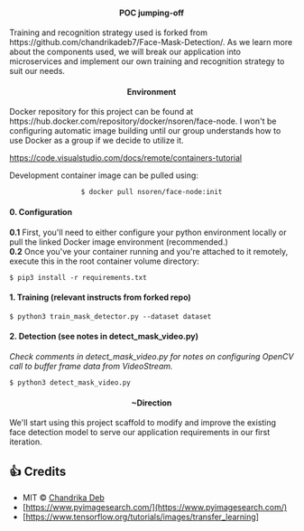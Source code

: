 <div align= "center">
  <h4>POC jumping-off</h4>
  <div align="left">
  <p>Training and recognition strategy used is forked from https://github.com/chandrikadeb7/Face-Mask-Detection/.
  As we learn more about the components used, we will break our application into microservices and implement our own 
  training and recognition strategy to suit our needs.
  </p>
  </div>
</div>
<div align= "center">
  <h4>Environment</h4>
   <div align="left">
  <p> Docker repository for this project can be found at https://hub.docker.com/repository/docker/nsoren/face-node. I won't be configuring automatic image building until our group understands how to use Docker as a group if we decide to utilize it.</p>
     
   https://code.visualstudio.com/docs/remote/containers-tutorial
  
  <p>Development container image can be pulled using:
  </div>
    
  ```
  $ docker pull nsoren/face-node:init
  ```
   </p>
</div>
<div align= "center">
  <div align="left">
  <h4>0. Configuration</h4>
  <p> 
  <b>0.1</b>
  First, you'll need to either configure your python environment locally or pull the linked Docker image environment (recommended.)<br/>
  <b>0.2</b> 
  Once you've your container running and you're attached to it remotely, execute this in the root container volume directory:
  
  ```
  $ pip3 install -r requirements.txt 
  ```
  </div>
  <div align="left">
  
  <h4>1. Training (relevant instructs from forked repo)</h4>

  ```
  $ python3 train_mask_detector.py --dataset dataset
  ```
  <h4> 2. Detection (see notes in detect_mask_video.py)</h4>
  <i>Check comments in detect_mask_video.py for notes on configuring OpenCV call to buffer frame data from VideoStream.</i> 

  ```
  $ python3 detect_mask_video.py 
  ```
  </div>
  </p>
  <h4>~Direction</h4>
  <div align="left">
  <p>
    We'll start using this project scaffold to modify and improve the existing face detection model to serve our application requirements in our first iteration.
  </p>
  </div>
</div>

## :+1: Credits
* MIT © [Chandrika Deb](https://github.com/chandrikadeb7/Face-Mask-Detection/blob/master/LICENSE)
* [https://www.pyimagesearch.com/](https://www.pyimagesearch.com/)
* [https://www.tensorflow.org/tutorials/images/transfer_learning]
